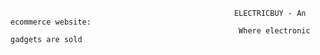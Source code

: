                                                       ELECTRICBUY - An ecommerce website:
                                                       Where electronic gadgets are sold


